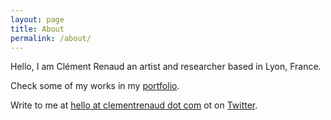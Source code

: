 ```yaml
---
layout: page
title: About
permalink: /about/
---
```



Hello, I am Clément Renaud an artist and researcher based in Lyon, France.

Check some of my works in my [portfolio](http://clementrenaud.com).

Write to me at [hello at clementrenaud dot com](mailto:hello@clementrenaud.com) ot on [Twitter](http://twitter.com/clemsos).
